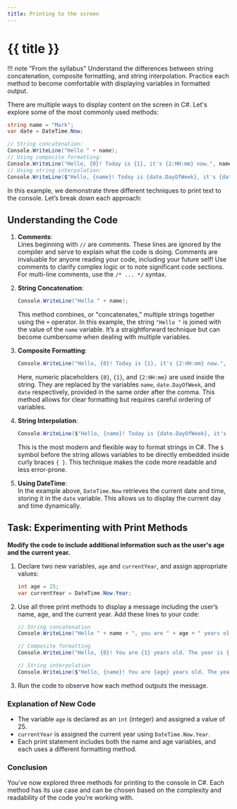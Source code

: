 ```yaml
---
title: Printing to the screen
---
```


# {{ title }}

!!! note "From the syllabus"
    Understand the differences between string concatenation, composite formatting, and string interpolation. Practice each method to become comfortable with displaying variables in formatted output.

There are multiple ways to display content on the screen in C#. Let's explore some of the most commonly used methods:

```cs
string name = "Mark";
var date = DateTime.Now;

// String concatenation:
Console.WriteLine("Hello " + name);
// Using composite formatting:
Console.WriteLine("Hello, {0}! Today is {1}, it's {2:HH:mm} now.", name, date.DayOfWeek, date);
// Using string interpolation:
Console.WriteLine($"Hello, {name}! Today is {date.DayOfWeek}, it's {date:HH:mm} now.");
```

In this example, we demonstrate three different techniques to print text to the console. Let’s break down each approach:

## Understanding the Code

1. **Comments**:  
   Lines beginning with `//` are comments. These lines are ignored by the compiler and serve to explain what the code is doing. Comments are invaluable for anyone reading your code, including your future self! Use comments to clarify complex logic or to note significant code sections. For multi-line comments, use the `/* ... */` syntax.

2. **String Concatenation**:  
   ```cs
   Console.WriteLine("Hello " + name);
   ```
   This method combines, or "concatenates," multiple strings together using the `+` operator. In this example, the string `"Hello "` is joined with the value of the `name` variable. It’s a straightforward technique but can become cumbersome when dealing with multiple variables.

3. **Composite Formatting**:  
   ```cs
   Console.WriteLine("Hello, {0}! Today is {1}, it's {2:HH:mm} now.", name, date.DayOfWeek, date);
   ```
   Here, numeric placeholders `{0}`, `{1}`, and `{2:HH:mm}` are used inside the string. They are replaced by the variables `name`, `date.DayOfWeek`, and `date` respectively, provided in the same order after the comma. This method allows for clear formatting but requires careful ordering of variables.

4. **String Interpolation**:  
   ```cs
   Console.WriteLine($"Hello, {name}! Today is {date.DayOfWeek}, it's {date:HH:mm} now.");
   ```
   This is the most modern and flexible way to format strings in C#. The `$` symbol before the string allows variables to be directly embedded inside curly braces `{ }`. This technique makes the code more readable and less error-prone.

1. **Using DateTime**:  
   In the example above, `DateTime.Now` retrieves the current date and time, storing it in the `date` variable. This allows us to display the current day and time dynamically.

## Task: Experimenting with Print Methods

__Modify the code to include additional information such as the user's age and the current year.__

1. Declare two new variables, `age` and `currentYear`, and assign appropriate values:

    ```cs
    int age = 25;
    var currentYear = DateTime.Now.Year;
    ```

2. Use all three print methods to display a message including the user’s name, age, and the current year. Add these lines to your code:

    ```cs
    // String concatenation
    Console.WriteLine("Hello " + name + ", you are " + age + " years old.");
    
    // Composite formatting
    Console.WriteLine("Hello, {0}! You are {1} years old. The year is {2}.", name, age, currentYear);
    
    // String interpolation
    Console.WriteLine($"Hello, {name}! You are {age} years old. The year is {currentYear}.");
    ```

1. Run the code to observe how each method outputs the message.

### Explanation of New Code

- The variable `age` is declared as an `int` (integer) and assigned a value of 25.
- `currentYear` is assigned the current year using `DateTime.Now.Year`.
- Each print statement includes both the name and age variables, and each uses a different formatting method.

### Conclusion

You’ve now explored three methods for printing to the console in C#. Each method has its use case and can be chosen based on the complexity and readability of the code you’re working with.

